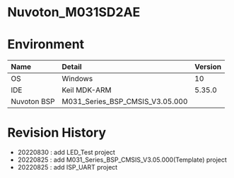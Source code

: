 # Nuvoton_M031SD2AE


# Environment
| Name               | Detail        | Version |
| :----------------- | :------------ | :------ |
| OS                 | Windows       | 10   |
| IDE                | Keil MDK-ARM  | 5.35.0  |
| Nuvoton BSP        | M031_Series_BSP_CMSIS_V3.05.000

# Revision History

- 20220830 : add LED_Test project
- 20220825 : add M031_Series_BSP_CMSIS_V3.05.000(Template) project
- 20220825 : add ISP_UART project


